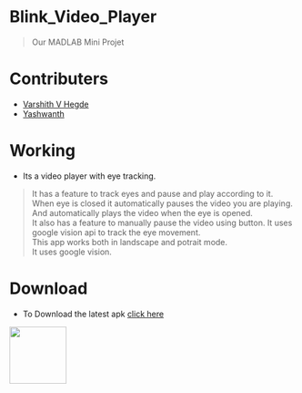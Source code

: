 # Blink_Video_Player
> Our MADLAB Mini Projet
# Contributers  
- [Varshith V Hegde](https://github.com/Varshithvhegde)
- [Yashwanth](https://github.com/yashu3701)

# Working
- Its a video player with eye tracking. 
> It has a feature to track eyes and pause and play according to it.  
> When eye is closed it automatically pauses the video you are playing.  
> And automatically plays the video when the eye is opened.  
> It also has a feature to manually pause the video using button. 
> It uses google vision api to track the eye movement.  
> This app works both in landscape and potrait mode.  
> It uses google vision. 

# Download
- To Download the latest apk [click here](https://github.com/Varshithvhegde/Blink_Video_Player/releases/download/v1.2.0/app-debug.apk)
<img src="https://img.shields.io/github/downloads/Varshithvhegde/Blink_Video_Player/total" width="100dp"/>
